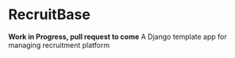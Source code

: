 # RecruitBase
**Work in Progress, pull request to come**
A Django template app for managing recruitment platform  
